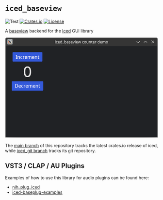 # `iced_baseview`

![Test](https://github.com/BillyDM/iced_baseview/workflows/Rust/badge.svg)
[![Crates.io](https://img.shields.io/crates/v/iced_baseview.svg)](https://crates.io/crates/iced_baseview)
[![License](https://img.shields.io/crates/l/iced_baseview.svg)](https://github.com/BillyDM/iced_baseview/blob/main/LICENSE)

A [baseview] backend for the [Iced] GUI library

<div align="center">
    <img src="screenshot.png">
</div>

The [main branch](https://github.com/BillyDM/iced_baseview/tree/main) of this repository tracks the latest crates.io release of iced, while [iced_git  branch](https://github.com/BillyDM/iced_baseview/tree/iced_git) tracks its git repository.

## VST3 / CLAP / AU Plugins

Examples of how to use this library for audio plugins can be found here:
* [nih_plug_iced](https://github.com/robbert-vdh/nih-plug/tree/master/nih_plug_iced)
* [iced-baseplug-examples](https://github.com/BillyDM/iced-baseplug-examples)

[Iced]: https://github.com/hecrj/iced
[baseview]: https://github.com/RustAudio/baseview
